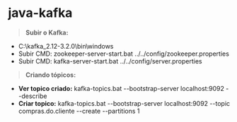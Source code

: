 # java-kafka

> **Subir o Kafka:**
- C:\kafka_2.12-3.2.0\bin\windows
- Subir CMD: zookeeper-server-start.bat ../../config/zookeeper.properties
- Subir CMD: kafka-server-start.bat ../../config/server.properties


> **Criando tópicos:**
- **Ver topico criado:** kafka-topics.bat --bootstrap-server localhost:9092 --describe
- **Criar topico:** kafka-topics.bat --bootstrap-server localhost:9092 --topic compras.do.cliente --create --partitions 1
